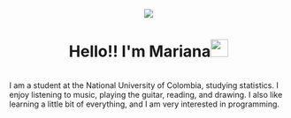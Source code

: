 <div align="center"><img src="https://crehana-blog.imgix.net/media/filer_public/e8/fb/e8fbdb68-fc40-4ae6-b939-19f9f9259d2c/que-es-python.jpg"></div>
<h1 align="center">Hello!! I'm Mariana<img src="https://www.emojiall.com/images/animations/joypixels/128px/growing_heart.gif" width="32" ></h1>

<br>
I am a student at the National University of Colombia, studying statistics. I enjoy listening to music, playing the guitar, reading, and drawing. I also like learning a little bit of everything, and I am very interested in programming.
